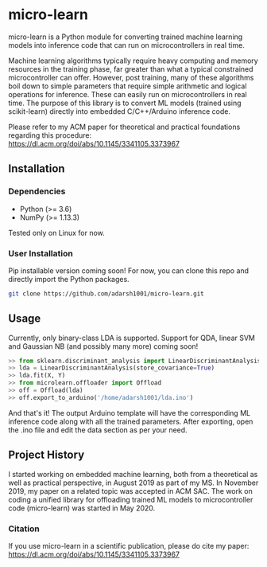 # micro-learn
micro-learn is a Python module for converting trained machine learning models into inference code that can run on microcontrollers in real time.

Machine learning algorithms typically require heavy computing and memory resources in the training phase, far greater than what a typical constrained microcontroller can offer. However, post training, many of these algorithms boil down to simple parameters that require simple arithmetic and logical operations for inference. These can easily run on microcontrollers in real time. The purpose of this library is to convert ML models (trained using scikit-learn) directly into embedded C/C++/Arduino inference code.

Please refer to my ACM paper for theoretical and practical foundations regarding this procedure:
https://dl.acm.org/doi/abs/10.1145/3341105.3373967
 
## Installation

### Dependencies

- Python (>= 3.6)
- NumPy (>= 1.13.3)

Tested only on Linux for now.

### User Installation
Pip installable version coming soon! For now, you can clone this repo and directly import the Python packages.

```bash
git clone https://github.com/adarsh1001/micro-learn.git
```

## Usage
Currently, only binary-class LDA is supported. Support for QDA, linear SVM and Gaussian NB (and possibly many more) coming soon!

```python
>> from sklearn.discriminant_analysis import LinearDiscriminantAnalysis
>> lda = LinearDiscriminantAnalysis(store_covariance=True)
>> lda.fit(X, Y)
>> from microlearn.offloader import Offload
>> off = Offload(lda)
>> off.export_to_arduino('/home/adarsh1001/lda.ino')
```
And that's it! The output Arduino template will have the corresponding ML inference code along with all the trained parameters. After exporting, open the .ino file and edit the data section as per your need.

## Project History
I started working on embedded machine learning, both from a theoretical as well as practical perspective, in August 2019 as part of my MS. In November 2019, my paper on a related topic was accepted in ACM SAC. The work on coding a unified library for offloading trained ML models to microcontroller code (micro-learn) was started in May 2020.

### Citation
If you use micro-learn in a scientific publication, please do cite my paper: https://dl.acm.org/doi/abs/10.1145/3341105.3373967